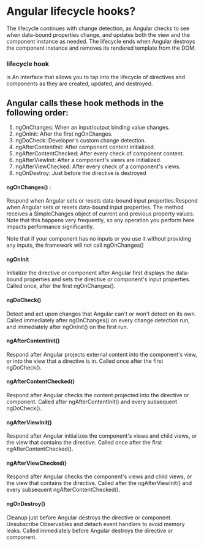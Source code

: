 # Angular lifecycle hooks? 
 The lifecycle continues with change detection, as Angular checks to see when data-bound properties change, and updates both the view and the component instance as needed. The lifecycle ends when Angular destroys the component instance and removes its rendered template from the DOM.
 ### lifecycle hook
is An interface that allows you to tap into the lifecycle of directives and components as they are created, updated, and destroyed.

## Angular calls these hook methods in the following order:

1. ngOnChanges: When an input/output binding value changes.
2. ngOnInit: After the first ngOnChanges.
3. ngDoCheck: Developer's custom change detection.
4. ngAfterContentInit: After component content initialized.
5. ngAfterContentChecked: After every check of component content.
6. ngAfterViewInit: After a component's views are initialized.
7. ngAfterViewChecked: After every check of a component's views.
8. ngOnDestroy: Just before the directive is destroyed

#### ngOnChanges() : 
Respond when Angular sets or resets data-bound input properties.Respond when Angular sets or resets data-bound input properties. The method receives a SimpleChanges object of current and previous property values.
Note that this happens very frequently, so any operation you perform here impacts performance significantly.

Note that if your component has no inputs or you use it without providing any inputs, the framework will not call ngOnChanges()
####  ngOnInit
Initialize the directive or component after Angular first displays the data-bound properties and sets the directive or component's input properties.
Called once, after the first ngOnChanges().

#### ngDoCheck()
Detect and act upon changes that Angular can't or won't detect on its own.
Called immediately after ngOnChanges() on every change detection run, and immediately after ngOnInit() on the first run.
#### ngAfterContentInit()
Respond after Angular projects external content into the component's view, or into the view that a directive is in.
Called once after the first ngDoCheck().

#### ngAfterContentChecked()
	
Respond after Angular checks the content projected into the directive or component.
Called after ngAfterContentInit() and every subsequent ngDoCheck().

#### ngAfterViewInit()
	
Respond after Angular initializes the component's views and child views, or the view that contains the directive.
Called once after the first ngAfterContentChecked().
#### ngAfterViewChecked()
Respond after Angular checks the component's views and child views, or the view that contains the directive.
Called after the ngAfterViewInit() and every subsequent ngAfterContentChecked().

#### ngOnDestroy()
Cleanup just before Angular destroys the directive or component. Unsubscribe Observables and detach event handlers to avoid memory leaks.
Called immediately before Angular destroys the directive or component.
